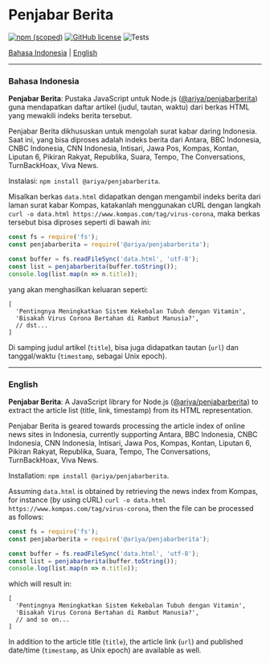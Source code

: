 # Penjabar Berita

[![npm (scoped)](https://img.shields.io/npm/v/@ariya/penjabarberita)](https://www.npmjs.com/package/@ariya/penjabarberita)
[![GitHub license](https://img.shields.io/github/license/ariya/penjabarberita)](https://github.com/ariya/penjabarberita/blob/master/LICENSE)
![Tests](https://github.com/ariya/penjabarberita/workflows/Tests/badge.svg)


[Bahasa Indonesia](#indonesian) | [English](#english)

---

### <a name="indonesian"></a>Bahasa Indonesia

**Penjabar Berita**: Pustaka JavaScript untuk Node.js ([@ariya/penjabarberita](https://www.npmjs.com/package/@ariya/penjabarberita)) guna mendapatkan daftar artikel (judul, tautan, waktu) dari berkas HTML yang mewakili indeks berita tersebut.

Penjabar Berita dikhususkan untuk mengolah surat kabar daring Indonesia. Saat ini, yang bisa diproses adalah indeks berita dari Antara, BBC Indonesia, CNBC Indonesia, CNN Indonesia, Intisari, Jawa Pos, Kompas, Kontan, Liputan 6, Pikiran Rakyat, Republika, Suara, Tempo, The Conversations, TurnBackHoax, Viva News.

Instalasi: `npm install @ariya/penjabarberita`.

Misalkan berkas `data.html` didapatkan dengan mengambil indeks berita dari laman surat kabar Kompas, katakanlah menggunakan cURL dengan langkah `curl -o data.html https://www.kompas.com/tag/virus-corona`, maka berkas tersebut bisa diproses seperti di bawah ini:

```js
const fs = require('fs');
const penjabarberita = require('@ariya/penjabarberita');

const buffer = fs.readFileSync('data.html', 'utf-8');
const list = penjabarberita(buffer.toString());
console.log(list.map(n => n.title));
```

yang akan menghasilkan keluaran seperti:
```
[
  'Pentingnya Meningkatkan Sistem Kekebalan Tubuh dengan Vitamin',
  'Bisakah Virus Corona Bertahan di Rambut Manusia?',
  // dst...
]
```

Di samping judul artikel (`title`), bisa juga didapatkan tautan (`url`) dan tanggal/waktu (`timestamp`, sebagai Unix epoch).

---

### <a name="english"></a>English

**Penjabar Berita**: A JavaScript library for Node.js ([@ariya/penjabarberita](https://www.npmjs.com/package/@ariya/penjabarberita)) to extract the article list (title, link, timestamp) from its HTML representation.

Penjabar Berita is geared towards processing the article index of online news sites in Indonesia, currently supporting Antara, BBC Indonesia, CNBC Indonesia, CNN Indonesia, Intisari, Jawa Pos, Kompas, Kontan, Liputan 6, Pikiran Rakyat, Republika, Suara, Tempo, The Conversations, TurnBackHoax, Viva News.


Installation: `npm install @ariya/penjabarberita`.

Assuming `data.html` is obtained by retrieving the news index from Kompas, for instance (by using cURL) `curl -o data.html https://www.kompas.com/tag/virus-corona`, then the file can be processed as follows:

```js
const fs = require('fs');
const penjabarberita = require('@ariya/penjabarberita');

const buffer = fs.readFileSync('data.html', 'utf-8');
const list = penjabarberita(buffer.toString());
console.log(list.map(n => n.title));
```

which will result in:
```
[
  'Pentingnya Meningkatkan Sistem Kekebalan Tubuh dengan Vitamin',
  'Bisakah Virus Corona Bertahan di Rambut Manusia?',
  // and so on...
]
```

In addition to the article title (`title`), the article link (`url`) and published date/time (`timestamp`, as Unix epoch) are available as well.
